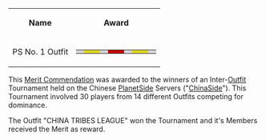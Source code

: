 <table>
<tbody>
<tr class="odd">
<td style="text-align: center;"><p><b>Name</b></p></td>
<td style="text-align: center;"><p><b>Award</b></p></td>
</tr>
<tr class="even">
<td style="text-align: center;"><p>PS No. 1 Outfit</p></td>
<td style="text-align: center;"><table class="bigmerit">
<tr>
<td bgcolor="#D8D5DC">
</td>
<td bgcolor="#DFD928">
</td>
<td bgcolor="#DFD928">
</td>
<td bgcolor="#D8D5DC">
</td>
<td bgcolor="#C40807">
</td>
<td bgcolor="#C40807">
</td>
<td bgcolor="#D8D5DC">
</td>
<td bgcolor="#DFD928">
</td>
<td bgcolor="#DFD928">
</td>
<td bgcolor="#D8D5DC">
</td>
</tr>
</table ></td>
</tr>
</tbody>
</table>

This [Merit Commendation](Merit_Commendations.md) was awarded to the winners of
an Inter-[Outfit](../terminology/Outfit.md) Tournament held on the Chinese
[PlanetSide](../etc/PlanetSide.md) Servers
("[ChinaSide](../terminology/ChinaSide.md)"). This Tournament involved 30
players from 14 different Outfits competing for dominance.

The Outfit "CHINA TRIBES LEAGUE" won the Tournament and it's Members received
the Merit as reward.


